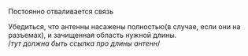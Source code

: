 Постоянно отваливается связь  

Убедиться, что антенны насажены полностью(в случае, если они на разъемах), и зачищенная область нужной длины.  
/*тут должна быть ссылка про длины антенн*/
